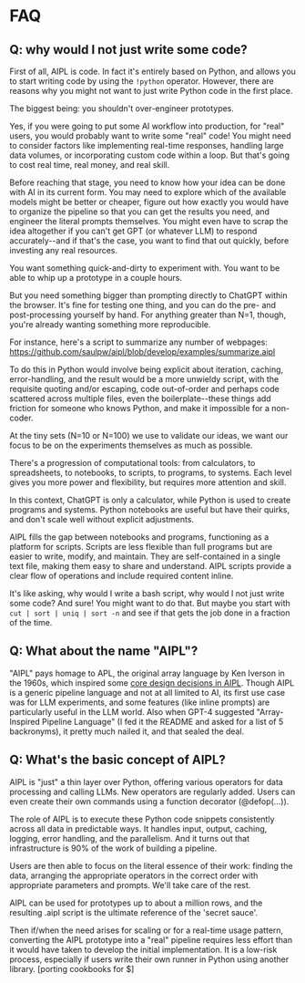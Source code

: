 # FAQ

## Q: why would I not just write some code?

First of all, AIPL is code.  In fact it's entirely based on Python, and allows you to start writing code by using the `!python` operator.
However, there are reasons why you might not want to just write Python code in the first place.

The biggest being: you shouldn't over-engineer prototypes.

Yes, if you were going to put some AI workflow into production, for "real" users, you would probably want to write some "real" code!
You might need to consider factors like implementing real-time responses, handling large data volumes, or incorporating custom code within a loop. But that's going to cost real time, real money, and real skill.

Before reaching that stage, you need to know how your idea can be done with AI in its current form.
You may need to explore which of the available models might be better or cheaper, figure out how exactly you would have to organize the pipeline so that you can get the results you need, and engineer the literal prompts themselves.
You might even have to scrap the idea altogether if you can't get GPT (or whatever LLM) to respond accurately--and if that's the case, you want to find that out quickly, before investing any real resources.

You want something quick-and-dirty to experiment with. You want to be able to whip up a prototype in a couple hours.

But you need something bigger than prompting directly to ChatGPT within the browser. It's fine for testing one thing, and you can do the pre- and post-processing yourself by hand.  For anything greater than N=1, though, you're already wanting something more reproducible.

For instance, here's a script to summarize any number of webpages: https://github.com/saulpw/aipl/blob/develop/examples/summarize.aipl

To do this in Python would involve being explicit about iteration, caching, error-handling, and the result would be a more unwieldy script, with the requisite quoting and/or escaping, code out-of-order and perhaps code scattered across multiple files, even the boilerplate--these things add friction for someone who knows Python, and make it impossible for a non-coder.

At the tiny sets (N=10 or N=100) we use to validate our ideas, we want our focus to be on the experiments themselves as much as possible.

There's a progression of computational tools: from calculators, to spreadsheets, to notebooks, to scripts, to programs, to systems.  Each level gives you more power and flexibility, but requires more attention and skill.

In this context, ChatGPT is only a calculator, while Python is used to create programs and systems. Python notebooks are useful but have their quirks, and don't scale well without explicit adjustments.

AIPL fills the gap between notebooks and programs, functioning as a platform for scripts. Scripts are less flexible than full programs but are easier to write, modify, and maintain. They are self-contained in a single text file, making them easy to share and understand. AIPL scripts provide a clear flow of operations and include required content inline.

It's like asking, why would I write a bash script, why would I not just write some code?  And sure!  You might want to do that.  But maybe you start with `cut | sort | uniq | sort -n` and see if that gets the job done in a fraction of the time.

## Q: What about the name "AIPL"?

"AIPL" pays homage to APL, the original array language by Ken Iverson in the 1960s, which inspired some [core design decisions in AIPL](../23-design.md).
Though AIPL is a generic pipeline language and not at all limited to AI, its first use case was for LLM experiments, and some features (like inline prompts) are particularly useful in the LLM world.
Also when GPT-4 suggested "Array-Inspired Pipeline Language" (I fed it the README and asked for a list of 5 backronyms), it pretty much nailed it, and that sealed the deal.

## Q: What's the basic concept of AIPL?

AIPL is "just" a thin layer over Python, offering various operators for data processing and calling LLMs. New operators are regularly added. Users can even create their own commands using a function decorator (@defop(...)).

The role of AIPL is to execute these Python code snippets consistently across all data in predictable ways. It handles input, output, caching, logging, error handling, and the parallelism. And it turns out that infrastructure is 90% of the work of building a pipeline.

Users are then able to focus on the literal essence of their work: finding the data, arranging the appropriate operators in the correct order with appropriate parameters and prompts. We'll take care of the rest.

AIPL can be used for prototypes up to about a million rows, and the resulting .aipl script is the ultimate reference of the 'secret sauce'.

Then if/when the need arises for scaling or for a real-time usage pattern, converting the AIPL prototype into a "real" pipeline requires less effort than it would have taken to develop the initial implementation. It is a low-risk process, especially if users write their own runner in Python using another library. [porting cookbooks for $]

